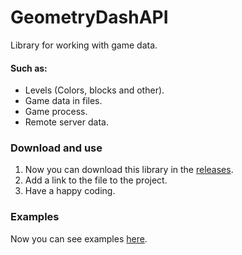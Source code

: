 # GeometryDashAPI
Library for working with game data.<br>
#### Such as:
- Levels (Colors, blocks and other).
- Game data in files.
- Game process.
- Remote server data.

### Download and use
1. Now you can download this library in the [releases](https://github.com/Folleach/GeometryDashAPI/releases).
2. Add a link to the file to the project.
3. Have a happy coding.

### Examples
Now you can see examples [here](https://github.com/Folleach/GeometryDashAPI/tree/master/Examples).
